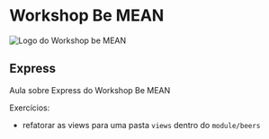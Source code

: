 # Workshop Be MEAN

![Logo do Workshop be MEAN](https://cldup.com/oarzSjfpVg-3000x3000.png)

## Express
Aula sobre Express do Workshop Be MEAN

Exercícios:

- refatorar as views para uma pasta `views` dentro do `module/beers`